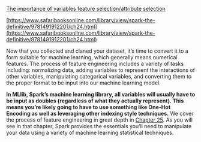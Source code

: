 [The importance of variables feature selection/attribute selection](/the-importance-of-variables-feature-selectionattribute-selection.md)

[https://www.safaribooksonline.com/library/view/spark-the-definitive/9781491912201/ch24.html](https://www.safaribooksonline.com/library/view/spark-the-definitive/9781491912201/ch24.html)

Now that you collected and claned your dataset, it’s time to convert it to a form suitable for machine learning, which generally means numerical features. The process of feature engineering includes a variety of tasks including: normalizing data, adding variables to represent the interactions of other variables, manipulating categorical variables, and converting them to the proper format to be input into our machine learning model.

**In MLlib, Spark’s machine learning library, all variables will usually have to be input as doubles \(regardless of what they actually represent\). This means you’re likely going to have to use something like One-Hot Encoding as well as leveraging other indexing style techniques.** We cover the process of feature engineering in great depth in [Chapter 25](https://www.safaribooksonline.com/library/view/spark-the-definitive/9781491912201/ch25.html#s6c2---preprocessing-and-feature-engineering). As you will see in that chapter, Spark provides the essentials you’ll need to manipulate your data using a variety of machine learning statistical techniques.

